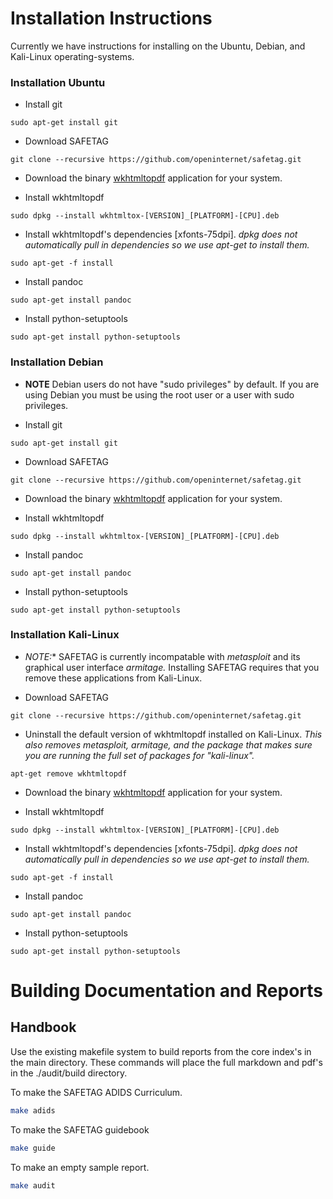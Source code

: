 # Installation Instructions

Currently we have instructions for installing on the Ubuntu, Debian, and Kali-Linux operating-systems.

### Installation Ubuntu


  * Install git

```
sudo apt-get install git
```

  * Download SAFETAG

```
git clone --recursive https://github.com/openinternet/safetag.git
```

  * Download the binary [wkhtmltopdf](http://wkhtmltopdf.org/downloads.html) application for your system.

  * Install wkhtmltopdf

```
sudo dpkg --install wkhtmltox-[VERSION]_[PLATFORM]-[CPU].deb
```

  * Install wkhtmltopdf's dependencies [xfonts-75dpi]. *dpkg does not automatically pull in dependencies so we use apt-get to install them.*

```
sudo apt-get -f install
```

  * Install pandoc

```
sudo apt-get install pandoc
```

  * Install python-setuptools

```
sudo apt-get install python-setuptools
```


### Installation Debian

  * **NOTE** Debian users do not have "sudo privileges" by default. If you are using Debian you must be using the root user or a user with sudo privileges.

  * Install git

```
sudo apt-get install git
```

  * Download SAFETAG

```
git clone --recursive https://github.com/openinternet/safetag.git
```

  * Download the binary [wkhtmltopdf](http://wkhtmltopdf.org/downloads.html) application for your system.

  * Install wkhtmltopdf

```
sudo dpkg --install wkhtmltox-[VERSION]_[PLATFORM]-[CPU].deb
```

  * Install pandoc

```
sudo apt-get install pandoc
```

  * Install python-setuptools

```
sudo apt-get install python-setuptools
```


### Installation Kali-Linux

  * *NOTE:** SAFETAG is currently incompatable with *metasploit* and its graphical user interface *armitage.* Installing SAFETAG requires that you remove these applications from Kali-Linux.
 
  * Download SAFETAG

```
git clone --recursive https://github.com/openinternet/safetag.git
```

  * Uninstall the default version of wkhtmltopdf installed on Kali-Linux. *This also removes metasploit, armitage, and the package that makes sure you are running the full set of packages for "kali-linux".*

```
apt-get remove wkhtmltopdf
```

  * Download the binary [wkhtmltopdf](http://wkhtmltopdf.org/downloads.html) application for your system.

  * Install wkhtmltopdf

```
sudo dpkg --install wkhtmltox-[VERSION]_[PLATFORM]-[CPU].deb
```

  * Install wkhtmltopdf's dependencies [xfonts-75dpi]. *dpkg does not automatically pull in dependencies so we use apt-get to install them.*

```
sudo apt-get -f install
```

  * Install pandoc

```
sudo apt-get install pandoc
```

  * Install python-setuptools

```
sudo apt-get install python-setuptools
```


# Building Documentation and Reports

## Handbook

Use the existing makefile system to build reports from the core index's in the main directory. These commands will place the full markdown and pdf's in the ./audit/build directory.

To make the SAFETAG ADIDS Curriculum.
```bash
make adids
```

To make the SAFETAG guidebook
```bash
make guide
```

To make an empty sample report.
```bash
make audit
```
